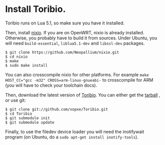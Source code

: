 # Install Toribio.

Toribio runs on Lua 5.1, so make sure you have it installed.

Then, install [nixio](https://github.com/Neopallium/nixio). 
If you are on OpenWRT, nixio is already installed. Otherwise, you probably
have to build it from sources. Under Ubuntu, you will need `build-essential`, `liblua5.1-dev` and `libssl-dev` packages. 

    $ git clone https://github.com/Neopallium/nixio.git
    $ cd nixio
    $ make
    $ sudo make install

You can also crosscompile nixio for other platforms. For example `make HOST_CC="gcc -m32" CROSS=arm-linux-gnueabi-` to crosscompile for ARM (you will have to check your toolchain docs).

Then, download the latest version of [Toribio](https://github.com/xopxe/Toribio). You can either get the [tarball](https://github.com/xopxe/Toribio/tarball/master) , or use git:

    $ git clone git://github.com/xopxe/Toribio.git
    $ cd Toribio
    $ git submodule init
    $ git submodule update

Finally, to use the filedev device loader you will need the inotifywait program (on Ubuntu, do a `sudo apt-get install inotify-tools`).

